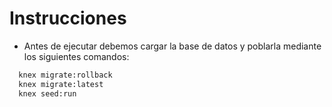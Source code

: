 # **Instrucciones**

- Antes de ejecutar debemos cargar la base de datos y poblarla mediante los siguientes comandos:

```cmd
  knex migrate:rollback
  knex migrate:latest
  knex seed:run
```
